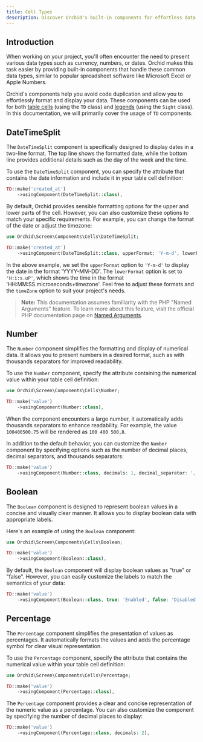 ```yaml
---
title: Cell Types
description: Discover Orchid's built-in components for effortless data representation. Learn how to format dates with DateTimeSplit, display numbers with Number, represent boolean values with Boolean, and showcase percentage values with Percentage components. Enhance your project's visual appeal and user experience with these powerful tools.
---
```


## Introduction

When working on your project, you'll often encounter the need to present various data types such as currency, numbers, or dates. Orchid makes this task easier by providing built-in components that handle these common data types, similar to popular spreadsheet software like Microsoft Excel or Apple Numbers.

Orchid's components help you avoid code duplication and allow you to effortlessly format and display your data. These components can be used for both [table cells](en/docs/table) (using the `TD` class) and [legends](/en/docs/legend) (using the `Sight` class). In this documentation, we will primarily cover the usage of `TD` components.

## DateTimeSplit

The `DateTimeSplit` component is specifically designed to display dates in a two-line format. The top line shows the formatted date, while the bottom line provides additional details such as the day of the week and the time.

To use the `DateTimeSplit` component, you can specify the attribute that contains the date information and include it in your table cell definition:

```php
TD::make('created_at')
    ->usingComponent(DateTimeSplit::class),
```

By default, Orchid provides sensible formatting options for the upper and lower parts of the cell. However, you can also customize these options to match your specific requirements. For example, you can change the format of the date or adjust the timezone:

```php
use Orchid\Screen\Components\Cells\DateTimeSplit;

TD::make('created_at')
    ->usingComponent(DateTimeSplit::class, upperFormat: 'Y-m-d', lowerFormat: 'H:i:s.uP', timeZone: 'Europe/Madrid'),
```

In the above example, we set the `upperFormat` option to `'Y-m-d'` to display the date in the format 'YYYY-MM-DD'. The `lowerFormat` option is set to `'H:i:s.uP'`, which shows the time in the format 'HH:MM:SS.microseconds+timezone'. Feel free to adjust these formats and the `timeZone` option to suit your project's needs.

> **Note:** This documentation assumes familiarity with the PHP "Named Arguments" feature. To learn more about this feature, visit the official PHP documentation page on [Named Arguments](https://www.php.net/manual/en/functions.arguments.php#functions.named-arguments).


## Number

The `Number` component simplifies the formatting and display of numerical data. It allows you to present numbers in a desired format, such as with thousands separators for improved readability.

To use the `Number` component, specify the attribute containing the numerical value within your table cell definition:

```php
use Orchid\Screen\Components\Cells\Number;

TD::make('value')
    ->usingComponent(Number::class),
```

When the component encounters a large number, it automatically adds thousands separators to enhance readability. For example, the value `100400500.75` will be rendered as `100 400 500,8`.

In addition to the default behavior, you can customize the `Number` component by specifying options such as the number of decimal places, decimal separators, and thousands separators:

```php
TD::make('value')
    ->usingComponent(Number::class, decimals: 1, decimal_separator: ',', thousands_separator: ' '),
```

## Boolean

The `Boolean` component is designed to represent boolean values in a concise and visually clear manner. It allows you to display boolean data with appropriate labels.

Here's an example of using the `Boolean` component:

```php
use Orchid\Screen\Components\Cells\Boolean;

TD::make('value')
    ->usingComponent(Boolean::class),
```

By default, the `Boolean` component will display boolean values as "true" or "false". However, you can easily customize the labels to match the semantics of your data:

```php
TD::make('value')
    ->usingComponent(Boolean::class, true: 'Enabled', false: 'Disabled'),
```

## Percentage

The `Percentage` component simplifies the presentation of values as percentages. It automatically formats the values and adds the percentage symbol for clear visual representation.

To use the `Percentage` component, specify the attribute that contains the numerical value within your table cell definition:

```php
use Orchid\Screen\Components\Cells\Percentage;

TD::make('value')
    ->usingComponent(Percentage::class),
```

The `Percentage` component provides a clear and concise representation of the numeric value as a percentage. You can also customize the component by specifying the number of decimal places to display:

```php
TD::make('value')
    ->usingComponent(Percentage::class, decimals: 2),
```

